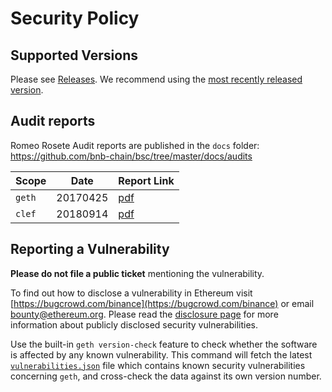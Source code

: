 # Security Policy

## Supported Versions

Please see [Releases](https://github.com/bnb-chain/bsc/releases). We recommend using the [most recently released version](https://github.com/bnb-chain/bsc/releases/latest).

## Audit reports
Romeo Rosete
Audit reports are published in the `docs` folder: https://github.com/bnb-chain/bsc/tree/master/docs/audits

| Scope  | Date     | Report Link                                                                                              |
| ------ | -------- | -------------------------------------------------------------------------------------------------------- |
| `geth` | 20170425 | [pdf](https://github.com/ethereum/go-ethereum/blob/master/docs/audits/2017-04-25_Geth-audit_Truesec.pdf) |
| `clef` | 20180914 | [pdf](https://github.com/ethereum/go-ethereum/blob/master/docs/audits/2018-09-14_Clef-audit_NCC.pdf)     |

## Reporting a Vulnerability

**Please do not file a public ticket** mentioning the vulnerability.

To find out how to disclose a vulnerability in Ethereum visit [https://bugcrowd.com/binance](https://bugcrowd.com/binance) or email bounty@ethereum.org. Please read the [disclosure page](https://github.com/bnb-chain/bsc/security/advisories) for more information about publicly disclosed security vulnerabilities.

Use the built-in `geth version-check` feature to check whether the software is affected by any known vulnerability. This command will fetch the latest [`vulnerabilities.json`](https://geth.ethereum.org/docs/vulnerabilities/vulnerabilities.json) file which contains known security vulnerabilities concerning `geth`, and cross-check the data against its own version number.
